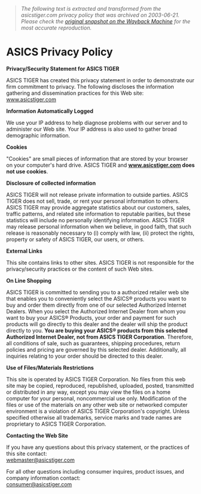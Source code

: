 > *The following text is extracted and transformed from the asicstiger.com privacy policy that was archived on 2003-06-21. Please check the [original snapshot on the Wayback Machine](https://web.archive.org/web/20030621123518id_/http%3A//www.asicstiger.com/privacy.htm) for the most accurate reproduction.*

# ASICS Privacy Policy

**Privacy/Security Statement for ASICS TIGER**

ASICS TIGER has created this privacy statement in order to demonstrate our firm commitment to privacy. The following discloses the information gathering and dissemination practices for this Web site: [ www.asicstiger.com ](http://www.asicstiger.com/)

**Information Automatically Logged**

We use your IP address to help diagnose problems with our server and to administer our Web site. Your IP address is also used to gather broad demographic information.

**Cookies**

"Cookies" are small pieces of information that are stored by your browser on your computer's hard drive. ASICS TIGER and **www.asicstiger.com does not use cookies**.

**Disclosure of collected information**

ASICS TIGER will not release private information to outside parties. ASICS TIGER does not sell, trade, or rent your personal information to others. ASICS TIGER may provide aggregate statistics about our customers, sales, traffic patterns, and related site information to reputable parities, but these statistics will include no personally identifying information. ASICS TIGER may release personal information when we believe, in good faith, that such release is reasonably necessary to (i) comply with law, (ii) protect the rights, property or safety of ASICS TIGER, our users, or others. 

**External Links**

This site contains links to other sites. ASICS TIGER is not responsible for the privacy/security practices or the content of such Web sites. 

**On Line Shopping**

ASICS TIGER is committed to sending you to a authorized retailer web site that enables you to conveniently select the ASICS® products you want to buy and order them directly from one of our selected Authorized Internet Dealers. When you select the Authorized Internet Dealer from whom you want to buy your ASICS® Products, your order and payment for such products will go directly to this dealer and the dealer will ship the product directly to you. **You are buying your ASICS® products from this selected Authorized Internet Dealer, not from ASICS TIGER Corporation**. Therefore, all conditions of sale, such as guarantees, shipping procedures, return policies and pricing are governed by this selected dealer. Additionally, all inquiries relating to your order should be directed to this dealer.

**Use of Files/Materials Restrictions**

This site is operated by ASICS TIGER Corporation. No files from this web site may be copied, reproduced, republished, uploaded, posted, transmitted or distributed in any way, except you may view the files on a home computer for your personal, noncommercial use only. Modification of the files or use of the materials on any other web site or networked computer environment is a violation of ASICS TIGER Corporation's copyright. Unless specified otherwise all trademarks, service marks and trade names are proprietary to ASICS TIGER Corporation.

**Contacting the Web Site**

If you have any questions about this privacy statement, or the practices of this site contact: [   
webmaster@asicstiger.com](mailto:webmaster@asicstiger.com)

For all other questions including consumer inquires, product issues, and company information contact:  
[consumer@asicstiger.com](mailto:consumer@asicstiger.com)
